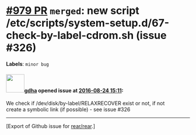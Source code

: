 [\#979 PR](https://github.com/rear/rear/pull/979) `merged`: new script /etc/scripts/system-setup.d/67-check-by-label-cdrom.sh (issue \#326)
===========================================================================================================================================

**Labels**: `minor bug`

#### <img src="https://avatars.githubusercontent.com/u/888633?u=cdaeb31efcc0048d3619651aa18dd4b76e636b21&v=4" width="50">[gdha](https://github.com/gdha) opened issue at [2016-08-24 15:11](https://github.com/rear/rear/pull/979):

We check if /dev/disk/by-label/RELAXRECOVER exist or not, if not  
create a symbolic link (if possible) - see issue \#326

------------------------------------------------------------------------

\[Export of Github issue for
[rear/rear](https://github.com/rear/rear).\]
